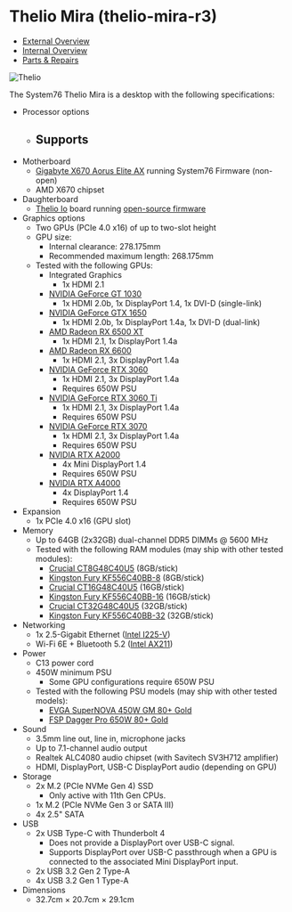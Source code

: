 # Thelio Mira (thelio-mira-r3)

- [External Overview](./external-overview.md)
- [Internal Overview](./internal-overview.md)
- [Parts & Repairs](./repairs.md)

![Thelio](./img/thelio-mira-r3.webp)

The System76 Thelio Mira is a desktop with the following specifications:

- Processor options
    - Supports 
        - 
- Motherboard
    - [Gigabyte X670 Aorus Elite AX](https://www.gigabyte.com/Motherboard/X670-AORUS-ELITE-AX-rev-11/sp) running System76 Firmware (non-open)
    - AMD X670 chipset
- Daughterboard
    - [Thelio Io](https://github.com/system76/thelio-io) board running [open-source firmware](https://github.com/system76/thelio-io-firmware)
- Graphics options
    - Two GPUs (PCIe 4.0 x16) of up to two-slot height
    - GPU size:
        - Internal clearance: 278.175mm
        - Recommended maximum length: 268.175mm
    - Tested with the following GPUs:
        - Integrated Graphics
            - 1x HDMI 2.1
        - [NVIDIA GeForce GT 1030](https://www.nvidia.com/en-us/geforce/graphics-cards/gt-1030/specifications/)
            - 1x HDMI 2.0b, 1x DisplayPort 1.4, 1x DVI-D (single-link)
        - [NVIDIA GeForce GTX 1650](https://www.nvidia.com/en-us/geforce/graphics-cards/compare/?section=compare-16)
            - 1x HDMI 2.0b, 1x DisplayPort 1.4a, 1x DVI-D (dual-link)
        - [AMD Radeon RX 6500 XT](https://www.amd.com/en/products/graphics/amd-radeon-rx-6500-xt#product-specs)
            - 1x HDMI 2.1, 1x DisplayPort 1.4a
        - [AMD Radeon RX 6600](https://www.amd.com/en/products/graphics/amd-radeon-rx-6600#product-specs)
            - 1x HDMI 2.1, 3x DisplayPort 1.4a
        - [NVIDIA GeForce RTX 3060](https://www.nvidia.com/en-us/geforce/graphics-cards/30-series/rtx-3060-3060ti/#specs)
            - 1x HDMI 2.1, 3x DisplayPort 1.4a
            - Requires 650W PSU
        - [NVIDIA GeForce RTX 3060 Ti](https://www.nvidia.com/en-us/geforce/graphics-cards/30-series/rtx-3060-3060ti/#specs)
            - 1x HDMI 2.1, 3x DisplayPort 1.4a
            - Requires 650W PSU
        - [NVIDIA GeForce RTX 3070](https://www.nvidia.com/en-us/geforce/graphics-cards/30-series/rtx-3070-3070ti/#specs)
            - 1x HDMI 2.1, 3x DisplayPort 1.4a
            - Requires 650W PSU
        - [NVIDIA RTX A2000](https://www.nvidia.com/en-us/design-visualization/rtx-a2000/#specifications)
            - 4x Mini DisplayPort 1.4
            - Requires 650W PSU
        - [NVIDIA RTX A4000](https://www.nvidia.com/en-us/design-visualization/rtx-a4000/#specifications)
            - 4x DisplayPort 1.4
            - Requires 650W PSU
- Expansion
    - 1x PCIe 4.0 x16 (GPU slot)
- Memory
    - Up to 64GB (2x32GB) dual-channel DDR5 DIMMs @ 5600 MHz
    - Tested with the following RAM modules (may ship with other tested modules):
        - [Crucial CT8G48C40U5](https://www.crucial.com/memory/ddr5/ct8g48c40u5#spec) (8GB/stick)
        - [Kingston Fury KF556C40BB-8](https://www.kingston.com/datasheets/KF556C40BB-8.pdf) (8GB/stick)
        - [Crucial CT16G48C40U5](https://www.crucial.com/memory/ddr5/ct16g48c40u5#spec) (16GB/stick)
        - [Kingston Fury KF556C40BB-16](https://www.kingston.com/datasheets/KF556C40BB-16.pdf) (16GB/stick)
        - [Crucial CT32G48C40U5](https://www.crucial.com/memory/ddr5/ct32g48c40u5#spec) (32GB/stick)
        - [Kingston Fury KF556C40BB-32](https://www.kingston.com/datasheets/KF556C40BB-32.pdf) (32GB/stick)
- Networking
    - 1x 2.5-Gigabit Ethernet ([Intel I225-V](https://ark.intel.com/content/www/us/en/ark/products/184676/intel-ethernet-controller-i225v.html))
    - Wi-Fi 6E + Bluetooth 5.2 ([Intel AX211](https://ark.intel.com/content/www/us/en/ark/products/204837/intel-wifi-6e-ax211-gig.html))
- Power
    - C13 power cord
    - 450W minimum PSU
        - Some GPU configurations require 650W PSU
    - Tested with the following PSU models (may ship with other tested models):
        - [EVGA SuperNOVA 450W GM 80+ Gold](https://www.evga.com/products/product.aspx?pn=123-GM-0450-Y1)
        - [FSP Dagger Pro 650W 80+ Gold](https://www.fspgroupusa.com/ecommerce/daggerpro650w.html)
- Sound
    - 3.5mm line out, line in, microphone jacks
    - Up to 7.1-channel audio output
    - Realtek ALC4080 audio chipset (with Savitech SV3H712 amplifier)
    - HDMI, DisplayPort, USB-C DisplayPort audio (depending on GPU)
- Storage
    - 2x M.2 (PCIe NVMe Gen 4) SSD
        - Only active with 11th Gen CPUs.
    - 1x M.2 (PCIe NVMe Gen 3 or SATA III)
    - 4x 2.5" SATA
- USB
    - 2x USB Type-C with Thunderbolt 4
        - Does not provide a DisplayPort over USB-C signal.
        - Supports DisplayPort over USB-C passthrough when a GPU is connected to the associated Mini DisplayPort input.
    - 2x USB 3.2 Gen 2 Type-A
    - 4x USB 3.2 Gen 1 Type-A
- Dimensions
    - 32.7cm × 20.7cm × 29.1cm
